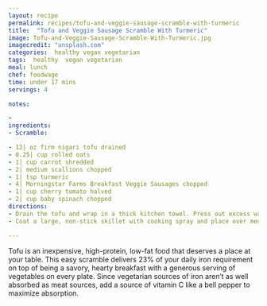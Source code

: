 ```yaml
---
layout: recipe
permalink: recipes/tofu-and-veggie-sausage-scramble-with-turmeric
title:  "Tofu and Veggie Sausage Scramble With Turmeric"
image: Tofu-and-Veggie-Sausage-Scramble-With-Turmeric.jpg
imagecredit: "unsplash.com"
categories:  healthy vegan vegetarian
tags:  healthy  vegan vegetarian
meal: lunch
chef: foodwage
time: under 17 mins
servings: 4

notes:

- 
ingredients:
- Scramble:

- 12| oz firm nigari tofu drained
- 0.25| cup rolled oats
- 1| cup carrot shredded
- 2| medium scallions chopped
- 1| tsp turmeric
- 4| Morningstar Farms Breakfast Veggie Sausages chopped
- 1| cup cherry tomato halved
- 2| cup baby spinach chopped
directions:
- Drain the tofu and wrap in a thick kitchen towel. Press out excess water by placing a heavy pot on top for about 10 minutes. Unwrap and crumble the tofu into a large bowl. Add the oats and stir. Add the carrots, scallions and turmeric and mix well.
- Coat a large, non-stick skillet with cooking spray and place over medium-high heat. Add the chopped sausages. Stir for 30 seconds or so, then add the tofu mixture and stir. Scrape and stir until the tofu is browned in spots, about 4 minutes. Add the tomatoes and stir for a minute, until softened and heated through. Add the spinach and stir just until wilted, then serve.

---
```


Tofu is an inexpensive, high-protein, low-fat food that deserves a place at your table. This easy scramble delivers 23% of your daily iron requirement on top of being a savory, hearty breakfast with a generous serving of vegetables on every plate. Since vegetarian sources of iron aren’t as well absorbed as meat sources, add a source of vitamin C like a bell pepper to maximize absorption.
